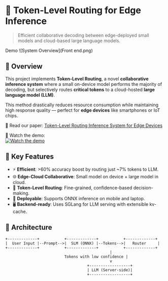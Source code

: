 
# 🔀 Token-Level Routing for Edge Inference

> Efficient collaborative decoding between edge-deployed small models and cloud-based large language models.

 Demo
![System Overview](Front end.png)

## 🧠 Overview

This project implements **Token-Level Routing**, a novel **collaborative inference system** where a small on-device model performs the majority of decoding, but selectively routes **critical tokens** to a cloud-hosted **large language model (LLM)**.

This method drastically reduces resource consumption while maintaining high response quality — perfect for **edge devices** like smartphones or IoT chips.

📄 Read our paper: [Token-Level Routing Inference System for Edge Devices](https://arxiv.org/abs/your-paper-link)

🎥 Watch the demo:  
[![Watch the demo](https://img.youtube.com/vi/Tr_ziV_PJT4/hqdefault.jpg)](https://www.youtube.com/watch?v=Tr_ziV_PJT4)

## 🚀 Key Features

- ⚡ **Efficient**: >60% accuracy boost by routing just ~7% tokens to LLM.
- 🌐 **Edge-Cloud Collaborative**: Small model on device + large model in cloud.
- 🧭 **Token-Level Routing**: Fine-grained, confidence-based decision-making.
- 📱 **Deployable**: Supports ONNX inference on mobile and laptop.
- 🖥️ **Backend-ready**: Uses SGLang for LLM serving with extensible kv-cache.

## 📐 Architecture

```text
+-------------+           +-------------+           +-------------+
|  User Input |--Prompt-->|  SLM (ONNX) |--Tokens-->|   Router     |
+-------------+           +-------------+           +-------------+
                                              |
                          Tokens with low confidence |
                                              v
                                    +------------------+
                                    | LLM (Server-side)|
                                    +------------------+
